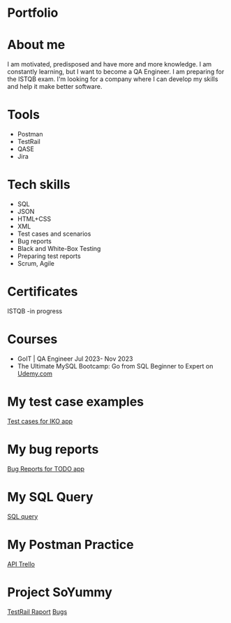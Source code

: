 # Portfolio
# About me
I am motivated, predisposed and have more and more knowledge. I am constantly learning, but I want to become a QA Engineer. I am preparing for the ISTQB exam. I'm looking for a company where I can develop my skills and help it make better software.

# Tools 
* Postman
* TestRail
* QASE
* Jira

# Tech skills
* SQL
* JSON
* HTML+CSS
* XML
* Test cases and scenarios
* Bug reports
* Black and White-Box Testing
* Preparing test reports
* Scrum, Agile

# Certificates
ISTQB -in progress

# Courses
* GoIT | QA Engineer
  Jul 2023- Nov 2023
* The Ultimate MySQL Bootcamp: Go from SQL Beginner to Expert on [Udemy.com](https://www.udemy.com/)

# My test case examples
[Test cases for IKO app](https://drive.google.com/file/d/1S-6bXqgjVFTmpv35Tp00hplgOlhsy35F/view?usp=sharing)

# My bug reports
[Bug Reports for TODO app](https://drive.google.com/file/d/1Lw3AXrczIGexxnNjUqI0XHSLYMc-V3Kp/view?usp=sharing)

# My SQL Query
[SQL query](https://drive.google.com/file/d/1EGsaM4RfboDhmBJjsGLuGTde20T8D6mX/view?usp=sharing)

# My Postman Practice
[API Trello](https://drive.google.com/file/d/19i3rkz8BsIVvCfzhkDgY8B3RAyA5wlY0/view?usp=sharing)

# Project SoYummy
[TestRail Raport](https://drive.google.com/file/d/143FE4P6XK_QRMa2PiDfKxk5rO91aJuPa/view?usp=sharing)
[Bugs](https://drive.google.com/file/d/1_OiPZy7YF2xSONfzq8VLix9ILMhV8d90/view?usp=sharing)



